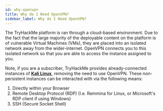 ```yaml
---
id: why-openvpn
title: Why do I Need OpenVPN?
sidebar_label: Why do I Need OpenVPN?
---
```


The TryHackMe platform is ran through a cloud-based environment. Due to the fact that the large majority of the deployable content on the platform is of vulnerable Virtual Machines (VMs), they are placed into an isolated network away from the wider-internet. OpenVPN connects you to this isolated network so that you are able to access the instance assigned to you.

Note, if you are a subscriber, TryHackMe provides already-connected instances of [**Kali Linux**](https://tryhackme.com/my-machine), removing the need to use OpenVPN. These non-persistent instances can be interacted with via the following means:

1.  Directly within your Browser
2.  Remote Desktop Protocol (RDP) (I.e. Remmina for Linux, or Microsoft's RDP client if using Windows)
3.  SSH (Secure Socket Shell)